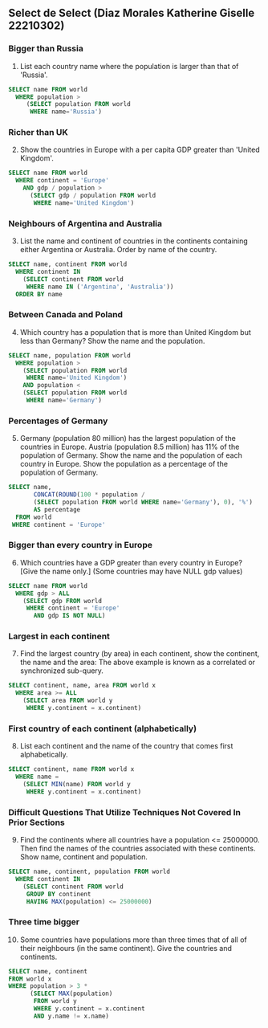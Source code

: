 ## Select de Select (Diaz Morales Katherine Giselle 22210302)  


### Bigger than Russia  

1. List each country name where the population is larger than that of 'Russia'.

````sql
SELECT name FROM world
  WHERE population >
     (SELECT population FROM world
      WHERE name='Russia')
````



### Richer than UK  
 
2. Show the countries in Europe with a per capita GDP greater than 'United Kingdom'.

````sql
SELECT name FROM world
  WHERE continent = 'Europe'
    AND gdp / population >
      (SELECT gdp / population FROM world
       WHERE name='United Kingdom')
````




### Neighbours of Argentina and Australia
3. List the name and continent of countries in the continents containing either Argentina or Australia. Order by name of the country.

````sql
SELECT name, continent FROM world
  WHERE continent IN
    (SELECT continent FROM world
     WHERE name IN ('Argentina', 'Australia'))
  ORDER BY name
````



### Between Canada and Poland
4. Which country has a population that is more than United Kingdom but less than Germany? Show the name and the population.

````sql
SELECT name, population FROM world
  WHERE population >
    (SELECT population FROM world
     WHERE name='United Kingdom')
    AND population <
    (SELECT population FROM world
     WHERE name='Germany')
````




### Percentages of Germany
5. Germany (population 80 million) has the largest population of the countries in Europe. Austria (population 8.5 million) has 11% of the population of Germany.
Show the name and the population of each country in Europe. Show the population as a percentage of the population of Germany.

````sql
SELECT name,
       CONCAT(ROUND(100 * population / 
       (SELECT population FROM world WHERE name='Germany'), 0), '%')
       AS percentage
  FROM world
 WHERE continent = 'Europe'
````




### Bigger than every country in Europe
6. Which countries have a GDP greater than every country in Europe? [Give the name only.] (Some countries may have NULL gdp values)

````sql
SELECT name FROM world
  WHERE gdp > ALL
    (SELECT gdp FROM world
     WHERE continent = 'Europe'
       AND gdp IS NOT NULL)
````




### Largest in each continent
7. Find the largest country (by area) in each continent, show the continent, the name and the area:
The above example is known as a correlated or synchronized sub-query.

````sql
SELECT continent, name, area FROM world x
  WHERE area >= ALL
    (SELECT area FROM world y
     WHERE y.continent = x.continent)
````




### First country of each continent (alphabetically)
8. List each continent and the name of the country that comes first alphabetically.

````sql
SELECT continent, name FROM world x
  WHERE name = 
    (SELECT MIN(name) FROM world y
     WHERE y.continent = x.continent)
````




### Difficult Questions That Utilize Techniques Not Covered In Prior Sections
9. Find the continents where all countries have a population <= 25000000. Then find the names of the countries associated with these continents. Show name, continent and population.

````sql
SELECT name, continent, population FROM world
  WHERE continent IN 
    (SELECT continent FROM world
     GROUP BY continent
     HAVING MAX(population) <= 25000000)
````



### Three time bigger
10. Some countries have populations more than three times that of all of their neighbours (in the same continent). Give the countries and continents.

````sql
SELECT name, continent 
FROM world x
WHERE population > 3 * 
      (SELECT MAX(population) 
       FROM world y 
       WHERE y.continent = x.continent 
       AND y.name != x.name)
````
